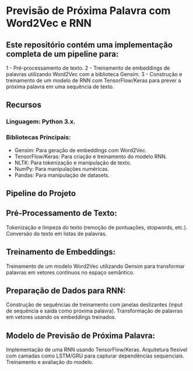 # Previsão de Próxima Palavra com Word2Vec e RNN
## Este repositório contém uma implementação completa de um pipeline para:

1 - Pré-processamento de texto.
2 - Treinamento de embeddings de palavras utilizando Word2Vec com a biblioteca Gensim.
3 - Construção e treinamento de um modelo de RNN com TensorFlow/Keras para prever a próxima palavra em uma sequência de texto.

## Recursos
### Linguagem: Python 3.x.
### Bibliotecas Principais:
* Gensim: Para geração de embeddings com Word2Vec.
* TensorFlow/Keras: Para criação e treinamento do modelo RNN.
* NLTK: Para tokenização e manipulação de texto.
* NumPy: Para manipulações numéricas.
* Pandas: Para manipulação de datasets.

  
## Pipeline do Projeto
## Pré-Processamento de Texto:
Tokenização e limpeza do texto (remoção de pontuações, stopwords, etc.).
Conversão do texto em listas de palavras.
## Treinamento de Embeddings:
Treinamento de um modelo Word2Vec utilizando Gensim para transformar palavras em vetores contínuos no espaço semântico.
## Preparação de Dados para RNN:
Construção de sequências de treinamento com janelas deslizantes (input de sequência e saída como próxima palavra).
Transformação de palavras em vetores usando os embeddings treinados.
## Modelo de Previsão de Próxima Palavra:
Implementação de uma RNN usando TensorFlow/Keras.
Arquitetura flexível com camadas como LSTM/GRU para capturar dependências sequenciais.
Treinamento e avaliação do modelo.


